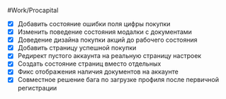#Work/Procapital 
- [x] Добавить состояние ошибки поля цифры покупки
- [x] Изменить поведение состояния модалки с документами
- [x] Доведение дизайна покупки акций до рабочего состояния
- [x] Добавить страницу успешной покупки
- [x] Редирект пустого аккаунта на реальную страницу настроек
- [x] Создать состояние страниц вместо отдельных
- [x] Фикс отображения наличия документов на аккаунте
- [x] Совместное решение бага по загрузке профиля после первичной регистрации